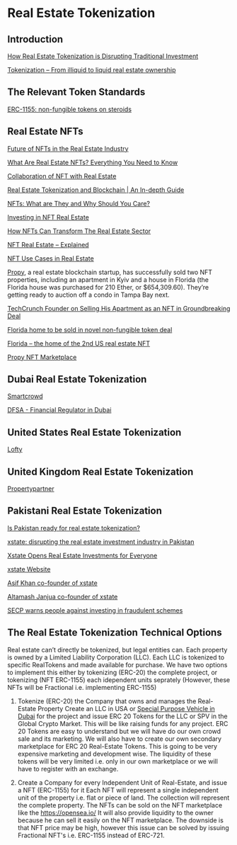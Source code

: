 # Real Estate Tokenization

## Introduction

[How Real Estate Tokenization is Disrupting Traditional Investment](https://www.parvisinvest.com/insights/how-real-estate-tokenization-is-disrupting-traditional-investment)

[Tokenization – From illiquid to liquid real estate ownership](https://www.ey.com/en_ch/real-estate-hospitality-construction/tokenization-from-illiquid-to-liquid-real-estate-ownership)

## The Relevant Token Standards

[ERC-1155: non-fungible tokens on steroids](https://medium.com/envienta-open-source-everything/erc-1155-non-fungible-tokens-on-steroids-71aab96fa674)


## Real Estate NFTs

[Future of NFTs in the Real Estate Industry](https://www.graana.com/blog/future-of-nfts-in-the-real-estate-industry/)

[What Are Real Estate NFTs? Everything You Need to Know](https://investorjunkie.com/nfts/what-are-real-estate-nfts/)

[Collaboration of NFT with Real Estate](https://blockchain.oodles.io/blog/collaboration-of-nft-with-real-estate/)

[Real Estate Tokenization and Blockchain | An In-depth Guide](https://blockchain.oodles.io/blog/real-estate-tokenization-blockchain-guide/)

[NFTs: What are They and Why Should You Care?](https://blog.tsl.io/nfts-what-are-they-and-why-should-you-care)

[Investing in NFT Real Estate](https://www.fool.com/investing/stock-market/market-sectors/financials/non-fungible-tokens/nft-real-estate/)

[How NFTs Can Transform The Real Estate Sector](https://academy.aax.com/en/how-nfts-can-transform-the-real-estate-sector/)

[NFT Real Estate – Explained](https://101blockchains.com/nft-real-estate/)

[NFT Use Cases in Real Estate](https://www.jdsupra.com/legalnews/nft-use-cases-in-real-estate-9505741/)

[Propy](https://propy.com/browse/), a real estate blockchain startup, has successfully sold two NFT properties, including an apartment in Kyiv and a house in Florida (the Florida house was purchased for 210 Ether, or $654,309.60). They’re getting ready to auction off a condo in Tampa Bay next.

[TechCrunch Founder on Selling His Apartment as an NFT in Groundbreaking Deal](https://finance.yahoo.com/news/techcrunch-founder-selling-apartment-nft-130000525.html)

[Florida home to be sold in novel non-fungible token deal](https://apnews.com/article/technology-business-lifestyle-florida-property-rights-664d7954af93ed9fbb04c07a9228ac8c)

[Florida – the home of the 2nd US real estate NFT](https://propy.com/browse/tampa-condo-nft/)

[Propy NFT Marketplace](https://propy.com/browse/propy-nft/)



## Dubai Real Estate Tokenization

[Smartcrowd](https://smartcrowd.ae/)

[DFSA - Financial Regulator in Dubai](https://www.dfsa.ae/)


## United States Real Estate Tokenization

[Lofty](https://www.lofty.ai/)


## United Kingdom Real Estate Tokenization

[Propertypartner](https://www.propertypartner.co/)


## Pakistani Real Estate Tokenization

[Is Pakistan ready for real estate tokenization?](https://profit.pakistantoday.com.pk/2021/11/14/is-pakistan-ready-for-real-estate-tokenization/)

[xstate: disrupting the real estate investment industry in Pakistan](https://startuppakistan.com.pk/xstate-disrupting-the-real-estate-investment-industry-in-pakistan/)

[Xstate Opens Real Estate Investments for Everyone](https://propakistani.pk/2021/12/13/xstate-opens-real-estate-investments-for-everyone/)

[xstate Website](https://www.xstate.com/)

[Asif Khan co-founder of xstate](https://www.linkedin.com/in/aasifkhan/?originalSubdomain=pk)

[Altamash Janjua co-founder of xstate](https://www.linkedin.com/in/altamash/?originalSubdomain=pk)

[SECP warns people against investing in fraudulent schemes](https://www.dawn.com/news/1664452)


## The Real Estate Tokenization Technical Options

Real estate can’t directly be tokenized, but legal entities can. Each property is owned by a Limited Liability Corporation (LLC). Each LLC is tokenized to specific RealTokens and made available for purchase. We have two options to implement this either by tokenizing (ERC-20) the complete project, or tokenizing (NFT ERC-1155) each idependent units seprately (However, these NFTs will be Fractional i.e. implementing ERC-1155)

1. Tokenize (ERC-20) the Company that owns and manages the Real-Estate Property
Create an LLC in USA or [Special Purpose Vehicle in Dubai](https://smartcrowd.ae/how-it-works/) for the project and issue ERC 20 Tokens for the LLC or SPV in the Global Crypto Market. This will be like raising funds for any project. 
ERC 20 Tokens are easy to understand but we will have do our own crowd sale and its marketing. We will also have to create our own secondary marketplace for ERC 20 Real-Estate Tokens. This is going to be very expensive marketing and development wise. The liquidity of these tokens will be very limited i.e. only in our own marketplace or we will have to register with an exchange.

2. Create a Company for every Independent Unit of Real-Estate, and issue a NFT (ERC-1155) for it
Each NFT will represent a single independent unit of the property i.e. flat or piece of land. The collection will represent the complete property.
The NFTs can be sold on the NFT marketplace like the https://opensea.io/
It will also provide liquidity to the owner because he can sell it easily on the NFT marketplace.
The downside is that NFT price may be high, however this issue can be solved by issuing Fractional NFT's i.e. ERC-1155 instead of ERC-721.


